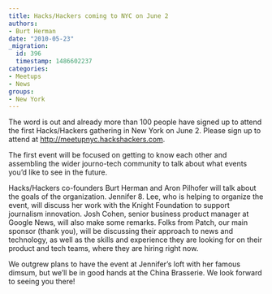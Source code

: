 ```yaml
---
title: Hacks/Hackers coming to NYC on June 2
authors:
- Burt Herman
date: "2010-05-23"
_migration:
  id: 396
  timestamp: 1486602237
categories:
- Meetups
- News
groups:
- New York
---
```


The word is out and already more than 100 people have signed up to attend the first Hacks/Hackers gathering in New York on June 2. Please sign up to attend at <http://meetupnyc.hackshackers.com>.

The first event will be focused on getting to know each other and assembling the wider journo-tech community to talk about what events you&#8217;d like to see in the future.

Hacks/Hackers co-founders Burt Herman and Aron Pilhofer will talk about the goals of the organization. Jennifer 8. Lee, who is helping to organize the event, will discuss her work with the Knight Foundation to support journalism innovation. Josh Cohen, senior business product manager at Google News, will also make some remarks. Folks from Patch, our main sponsor (thank you), will be discussing their approach to news and technology, as well as the skills and experience they are looking for on their product and tech teams, where they are hiring right now.

We outgrew plans to have the event at Jennifer&#8217;s loft with her famous dimsum, but we&#8217;ll be in good hands at the China Brasserie. We look forward to seeing you there!